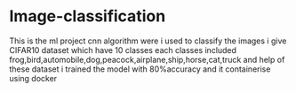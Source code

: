 # Image-classification
This is the ml project cnn algorithm were i used to classify the images i give CIFAR10 dataset which have 10 classes each classes included frog,bird,automobile,dog,peacock,airplane,ship,horse,cat,truck and help of these dataset i trained the model with 80%accuracy and it containerise using docker
